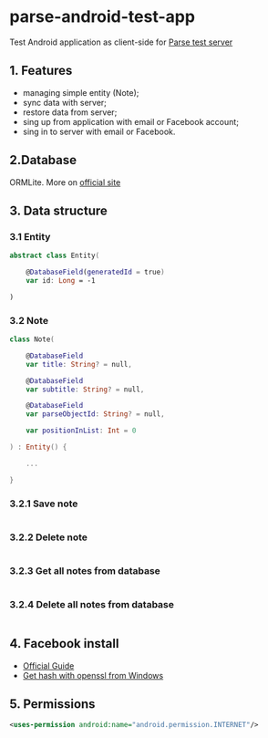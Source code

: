 # parse-android-test-app

Test Android application as client-side for [Parse test server](https://github.com/fartem/parse-test-server)

## 1. Features

- managing simple entity (Note);
- sync data with server;
- restore data from server;
- sing up from application with email or Facebook account;
- sing in to server with email or Facebook.

## 2.Database

ORMLite. More on [official site](http://ormlite.com/)

## 3. Data structure

### 3.1 Entity

```kotlin
abstract class Entity(

    @DatabaseField(generatedId = true)
    var id: Long = -1

)
```

### 3.2 Note

```kotlin
class Note(

    @DatabaseField
    var title: String? = null,

    @DatabaseField
    var subtitle: String? = null,

    @DatabaseField
    var parseObjectId: String? = null,

    var positionInList: Int = 0

) : Entity() {

    ...

}
```

### 3.2.1 Save note

```kotlin
```

### 3.2.2 Delete note

```kotlin
```

### 3.2.3 Get all notes from database

```kotlin
```

### 3.2.4 Delete all notes from database

```kotlin
```

## 4. Facebook install

- [Official Guide](https://developers.facebook.com/docs/facebook-login/android)
- [Get hash with openssl from Windows](https://github.com/magus/react-native-facebook-login/issues/297#issuecomment-433816732)

## 5. Permissions

```xml
<uses-permission android:name="android.permission.INTERNET"/>
```


